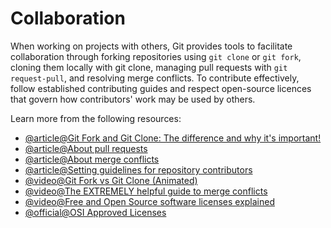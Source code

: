 # Collaboration

When working on projects with others, Git provides tools to facilitate collaboration through forking repositories using `git clone` or `git fork`, cloning them locally with git clone, managing pull requests with `git request-pull`, and resolving merge conflicts. To contribute effectively, follow established contributing guides and respect open-source licences that govern how contributors' work may be used by others.

Learn more from the following resources:

- [@article@Git Fork and Git Clone: The difference and why it's important!](https://dev.to/danielasaboro/git-fork-and-clone-whats-the-difference-190c)
- [@article@About pull requests](https://docs.github.com/en/pull-requests/collaborating-with-pull-requests/proposing-changes-to-your-work-with-pull-requests/about-pull-requests)
- [@article@About merge conflicts](https://docs.github.com/en/pull-requests/collaborating-with-pull-requests/addressing-merge-conflicts/about-merge-conflicts)
- [@article@Setting guidelines for repository contributors](https://docs.github.com/en/communities/setting-up-your-project-for-healthy-contributions/setting-guidelines-for-repository-contributors)
- [@video@Git Fork vs Git Clone (Animated)](https://www.youtube.com/watch?v=rxh6MhK6Tbs)
- [@video@The EXTREMELY helpful guide to merge conflicts](https://www.youtube.com/watch?v=HosPml1qkrg)
- [@video@Free and Open Source software licenses explained](https://www.youtube.com/watch?v=UMIG4KnM8xw)
- [@official@OSI Approved Licenses](https://opensource.org/licenses)